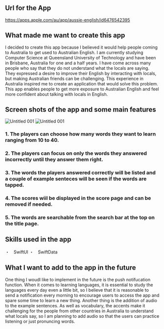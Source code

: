 ## Url for the App 
https://apps.apple.com/au/app/aussie-english/id6476542395

## What made me want to create this app

I decided to create this app because I believed it would help people coming to Australia to get used to Australian English. I am currently studying Computer Science at Queensland University of Technology and have been in Brisbane, Australia for one and a half years. I have come across many people who say that they do not understand what the locals are saying. They expressed a desire to improve their English by interacting with locals, but making Australian friends can be challenging. This experience in Australia inspired me to create an application that would solve this problem. This app enables people to get more exposure to Australian English and feel more confident about talking with locals in English. 
  
## Screen shots of the app and some main features
![Untitled 001](https://github.com/1923mitsuyu/Aussie-English/assets/132897038/94a205d2-9480-4349-8661-eae5414f60b7)
![Untitled 001](https://github.com/1923mitsuyu/Aussie-English/assets/132897038/0002c81b-2a5c-4409-94a7-071f50460bce)

### 1. The players can choose how many words they want to learn ranging from 10 to 40.
### 2. The players can focus on only the words they answered incorrectly until they answer them right. 
### 3. The words the players answered correctly will be listed and a couple of example senteces will be seen if the words are tapped. 
### 4. The scores wiil be displayed in the score page and can be removed if needed. 
### 5. The words are searchable from the search bar at the top on the title page. 

## Skills used in the app

・　SwiftUI 
・　SwiftData

## What I want to add to the app in the future 
One thing I woudl like to implement in the future is the push notifucation function. When it comes to learning languages, it is essential to study the languages every day even a little bit, so I believe that it is reasonable to send a notification every morning to encourage users to access the app and spare some time to learn a new thing. Another thing is the addition of audio to the example sentences. As well as vocabulary, the accents make it challenging for the people from other countries in Australia to understand what locals say, so I am planning to add audio so that the users can practice listening or just pronuncing words. 



